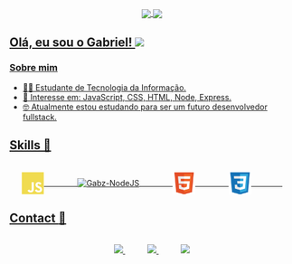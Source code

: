 <p align="center">
  <a href="https://github.com/gabzdev">
  <img height="150em" align="center" src="https://github-readme-stats.vercel.app/api?username=gabzdev&show_icons=true&theme=tokyonight&include_all_commits=true&count_private=true"/>
  <img height="150em"  align="center" src="https://github-readme-stats.vercel.app/api/top-langs/?username=gabzdev&layout=compact&langs_count=7&theme=tokyonight"/>
</p>

## Olá, eu sou o Gabriel! <img src="https://raw.githubusercontent.com/iampavangandhi/iampavangandhi/master/gifs/Hi.gif" width="30px">

### Sobre mim

- 👨‍🎓 Estudante de Tecnologia da Informação.
- 🎯 Interesse em: JavaScript, CSS, HTML, Node, Express.
- 🤓 Atualmente estou estudando para ser um futuro desenvolvedor fullstack.

## Skills 👾
<p align="center"><br>
  <img align="center" alt="Gabz-JS" height="40" width="40" src="https://raw.githubusercontent.com/devicons/devicon/master/icons/javascript/javascript-plain.svg">
   &nbsp;&nbsp;&nbsp;&nbsp;&nbsp;&nbsp;&nbsp;&nbsp;&nbsp;&nbsp;&nbsp;&nbsp;&nbsp;
  <img align="center" alt="Gabz-NodeJS" height="40" width="40" src="https://cdn.jsdelivr.net/gh/devicons/devicon/icons/nodejs/nodejs-original.svg">
   &nbsp;&nbsp;&nbsp;&nbsp;&nbsp;&nbsp;&nbsp;&nbsp;&nbsp;&nbsp;&nbsp;&nbsp;&nbsp;
  <img align="center" alt="Gabz-HTML" height="40" width="40" src="https://raw.githubusercontent.com/devicons/devicon/master/icons/html5/html5-original.svg">
   &nbsp;&nbsp;&nbsp;&nbsp;&nbsp;&nbsp;&nbsp;&nbsp;&nbsp;&nbsp;&nbsp;&nbsp;&nbsp;
  <img align="center" alt="Gabz-CSS" height="40" width="40" src="https://raw.githubusercontent.com/devicons/devicon/master/icons/css3/css3-original.svg">
   &nbsp;&nbsp;&nbsp;&nbsp;&nbsp;&nbsp;&nbsp;&nbsp;&nbsp;&nbsp;&nbsp;&nbsp;&nbsp;
</p>

## Contact :iphone:
<p align="center"><br>
  <a href="https://instagram.com/gxbzao" target="_blank">
    <img src="https://img.shields.io/badge/-Instagram-%23E4405F?style=for-the-badge&logo=instagram&logoColor=white" target="_blank">
  </a>
  &nbsp;&nbsp;&nbsp;&nbsp;&nbsp;&nbsp;&nbsp;&nbsp;&nbsp;
  <a href="mailto:contato.gabrielrangelgbr@gmail.com">
    <img src="https://img.shields.io/badge/-Gmail-%23333?style=for-the-badge&logo=gmail&logoColor=white" target="_blank">
  </a>
  &nbsp;&nbsp;&nbsp;&nbsp;&nbsp;&nbsp;&nbsp;&nbsp;&nbsp;
  <a href="https://www.linkedin.com/in/gabriel-rangel-750136183/" target="_blank">
    <img src="https://img.shields.io/badge/-LinkedIn-%230077B5?style=for-the-badge&logo=linkedin&logoColor=white" target="_blank">
  </a>
<br>
</p>

